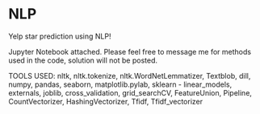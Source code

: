 # NLP
Yelp star prediction using NLP!

Jupyter Notebook attached.
Please feel free to message me for methods used in the code, solution will not be posted.

TOOLS USED: nltk, nltk.tokenize, nltk.WordNetLemmatizer, Textblob, dill, numpy, pandas, seaborn, matplotlib.pylab, sklearn - linear_models, externals, joblib, cross_validation, grid_searchCV, FeatureUnion, Pipeline, CountVectorizer, HashingVectorizer, Tfidf, Tfidf_vectorizer

